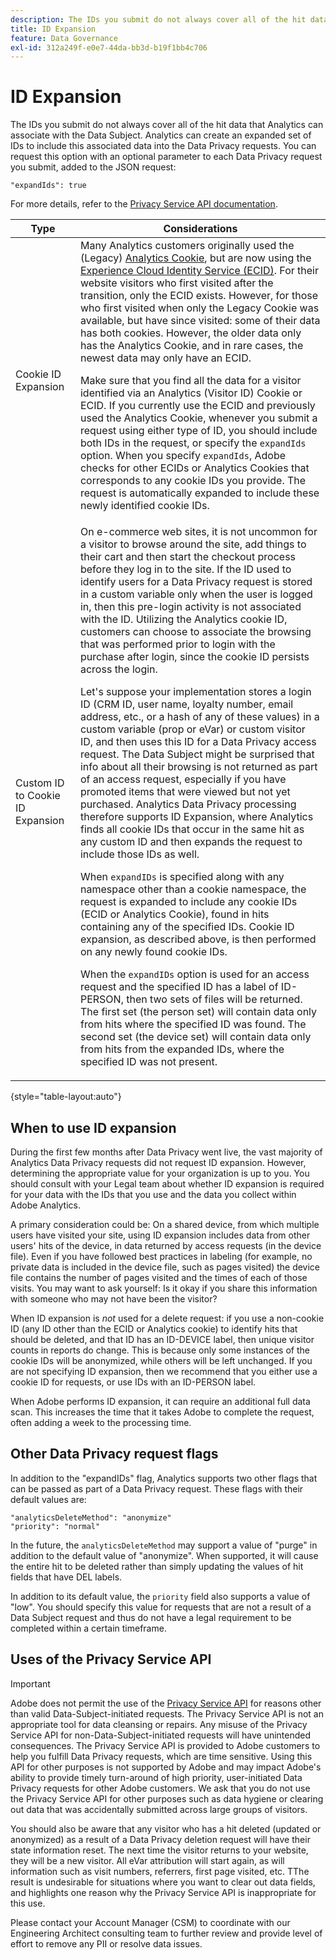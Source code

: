 ```yaml
---
description: The IDs you submit do not always cover all of the hit data that Analytics can associate with the Data Subject. Analytics can create an expanded set of IDs to include this associated data into the Data Privacy requests. You can request this option with an optional parameter to each Data Privacy request you submit, added to the JSON request 
title: ID Expansion
feature: Data Governance
exl-id: 312a249f-e0e7-44da-bb3d-b19f1bb4c706
---
```

# ID Expansion

The IDs you submit do not always cover all of the hit data that Analytics can associate with the Data Subject. Analytics can create an expanded set of IDs to include this associated data into the Data Privacy requests. You can request this option with an optional parameter to each Data Privacy request you submit, added to the JSON request:

```
"expandIds": true
```

For more details, refer to the [Privacy Service API documentation](https://experienceleague.adobe.com/docs/experience-platform/privacy/api/overview.html).


| Type | Considerations |
| --- | --- |
| Cookie ID Expansion | Many Analytics customers originally used the (Legacy) [Analytics Cookie](https://experienceleague.adobe.com/docs/core-services/interface/administration/ec-cookies/cookies-privacy.html?lang=en), but are now using the [Experience Cloud Identity Service (ECID)](https://experienceleague.adobe.com/docs/id-service/using/home.html?lang=en). For their website visitors who first visited after the transition, only the ECID exists. However, for those who first visited when only the Legacy Cookie was available, but have since visited: some of their data has both cookies. However, the older data only has the Analytics Cookie, and in rare cases, the newest data may only have an ECID.<p>Make sure that you find all the data for a visitor identified via an Analytics (Visitor ID) Cookie or ECID. If you currently use the ECID and previously used the Analytics Cookie, whenever you submit a request using either type of ID, you should include both IDs in the request, or specify the `expandIds` option. When you specify `expandIds`, Adobe checks for other ECIDs or Analytics Cookies that corresponds to any cookie IDs you provide. The request is automatically expanded to include these newly identified cookie IDs. |
| Custom ID to Cookie ID Expansion | On e-commerce web sites, it is not uncommon for a visitor to browse around the site, add things to their cart and then start the checkout process before they log in to the site. If the ID used to identify users for a Data Privacy request is stored in a custom variable only when the user is logged in, then this pre-login activity is not associated with the ID. Utilizing the Analytics cookie ID, customers can choose to associate the browsing that was performed prior to login with the purchase after login, since the cookie ID persists across the login.<p>Let's suppose your implementation stores a login ID (CRM ID, user name, loyalty number, email address, etc., or a hash of any of these values) in a custom variable (prop or eVar) or custom visitor ID, and then uses this ID for a Data Privacy access request. The Data Subject might be surprised that info about all their browsing is not returned as part of an access request, especially if you have promoted items that were viewed but not yet purchased. Analytics Data Privacy processing therefore supports ID Expansion, where Analytics finds all cookie IDs that occur in the same hit as any custom ID and then expands the request to include those IDs as well.<p>When `expandIDs` is specified along with any namespace other than a cookie namespace, the request is expanded to include any cookie IDs (ECID or Analytics Cookie), found in hits containing any of the specified IDs. Cookie ID expansion, as described above, is then performed on any newly found cookie IDs.<p>When the `expandIDs` option is used for an access request and the specified ID has a label of ID-PERSON, then two sets of files will be returned. The first set (the person set) will contain data only from hits where the specified ID was found. The second set (the device set) will contain data only from hits from the expanded IDs, where the specified ID was not present. |

{style="table-layout:auto"}

## When to use ID expansion

During the first few months after Data Privacy went live, the vast majority of Analytics Data Privacy requests did not request ID expansion. However, determining the appropriate value for your organization is up to you. You should consult with your Legal team about whether ID expansion is required for your data with the IDs that you use and the data you collect within Adobe Analytics.

A primary consideration could be: On a shared device, from which multiple users have visited your site, using ID expansion includes data from other users' hits of the device, in data returned by access requests (in the device file). Even if you have followed best practices in labeling (for example, no private data is included in the device file, such as pages visited) the device file contains the number of pages visited and the times of each of those visits. You may want to ask yourself: Is it okay if you share this information with someone who may not have been the visitor?

When ID expansion is *not* used for a delete request: if you use a non-cookie ID (any ID other than the ECID or Analytics cookie) to identify hits that should be deleted, and that ID has an ID-DEVICE label, then unique visitor counts in reports do change. This is because only some instances of the cookie IDs will be anonymized, while others will be left unchanged. If you are not specifying ID expansion, then we recommend that you either use a cookie ID for requests, or use IDs with an ID-PERSON label.

When Adobe performs ID expansion, it can require an additional full data scan. This increases the time that it takes Adobe to complete the request, often adding a week to the processing time.

## Other Data Privacy request flags

In addition to the "expandIDs" flag, Analytics supports two other flags that can be passed as part of a Data Privacy request. These flags with their default values are:

```
"analyticsDeleteMethod": "anonymize"
"priority": "normal"
```

In the future, the `analyticsDeleteMethod` may support a value of "purge" in addition to the default value of "anonymize". When supported, it will cause the entire hit to be deleted rather than simply updating the values of hit fields that have DEL labels.

In addition to its default value, the `priority` field also supports a value of "low". You should specify this value for requests that are not a result of a Data Subject request and thus do not have a legal requirement to be completed within a certain timeframe.

## Uses of the Privacy Service API

>[!IMPORTANT]
>
>Adobe does not permit the use of the [Privacy Service API](https://experienceleague.adobe.com/docs/experience-platform/privacy/api/overview.html) for reasons other than valid Data-Subject-initiated requests. The Privacy Service API is not an appropriate tool for data cleansing or repairs. Any misuse of the Privacy Service API for non-Data-Subject-initiated requests will have unintended consequences. The Privacy Service API is provided to Adobe customers to help you fulfill Data Privacy requests, which are time sensitive. Using this API for other purposes is not supported by Adobe and may impact Adobe's ability to provide timely turn-around of high priority, user-initiated Data Privacy requests for other Adobe customers. We ask that you do not use the Privacy Service API for other purposes such as data hygiene or clearing out data that was accidentally submitted across large groups of visitors.

You should also be aware that any visitor who has a hit deleted (updated or anonymized) as a result of a Data Privacy deletion request will have their state information reset. The next time the visitor returns to your website, they will be a new visitor. All eVar attribution will start again, as will information such as visit numbers, referrers, first page visited, etc. TThe result is undesirable for situations where you want to clear out data fields, and highlights one reason why the Privacy Service API is inappropriate for this use.

Please contact your Account Manager (CSM) to coordinate with our Engineering Architect consulting team to further review and provide level of effort to remove any PII or resolve data issues.
